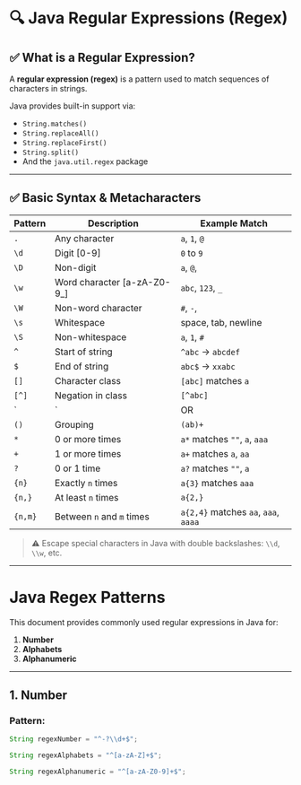 # 🔍 Java Regular Expressions (Regex)

## ✅ What is a Regular Expression?
A **regular expression (regex)** is a pattern used to match sequences of characters in strings.

Java provides built-in support via:
- `String.matches()`
- `String.replaceAll()`
- `String.replaceFirst()`
- `String.split()`
- And the `java.util.regex` package

---

## ✅ Basic Syntax & Metacharacters

| Pattern | Description                     | Example Match       |
|---------|----------------------------------|---------------------|
| `.`     | Any character                   | `a`, `1`, `@`       |
| `\d`    | Digit [0-9]                     | `0` to `9`          |
| `\D`    | Non-digit                       | `a`, `@`, ` `       |
| `\w`    | Word character [a-zA-Z0-9_]     | `abc`, `123`, `_`   |
| `\W`    | Non-word character              | `#`, `-`, ` `       |
| `\s`    | Whitespace                      | space, tab, newline |
| `\S`    | Non-whitespace                  | `a`, `1`, `#`       |
| `^`     | Start of string                 | `^abc` → `abcdef`   |
| `$`     | End of string                   | `abc$` → `xxabc`    |
| `[]`    | Character class                 | `[abc]` matches `a` |
| `[^]`   | Negation in class               | `[^abc]`            |
| `|`     | OR                              | `cat|dog`           |
| `()`    | Grouping                        | `(ab)+`             |
| `*`     | 0 or more times                 | `a*` matches `""`, `a`, `aaa` |
| `+`     | 1 or more times                 | `a+` matches `a`, `aa` |
| `?`     | 0 or 1 time                     | `a?` matches `""`, `a` |
| `{n}`   | Exactly `n` times               | `a{3}` matches `aaa` |
| `{n,}`  | At least `n` times              | `a{2,}`             |
| `{n,m}` | Between `n` and `m` times       | `a{2,4}` matches `aa`, `aaa`, `aaaa` |

> ⚠️ Escape special characters in Java with double backslashes: `\\d`, `\\w`, etc.

---

# Java Regex Patterns

This document provides commonly used regular expressions in Java for:

1. **Number**
2. **Alphabets**
3. **Alphanumeric**

---

## 1. Number

### Pattern:
```java
String regexNumber = "^-?\\d+$";

String regexAlphabets = "^[a-zA-Z]+$";

String regexAlphanumeric = "^[a-zA-Z0-9]+$";




